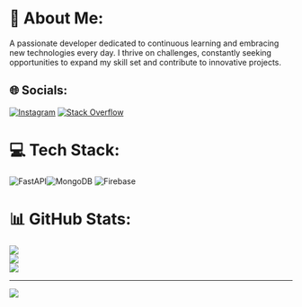 # 💫 About Me:
A passionate developer dedicated to continuous learning and embracing new technologies every day. I thrive on challenges, constantly seeking opportunities to expand my skill set and contribute to innovative projects.


## 🌐 Socials:
[![Instagram](https://img.shields.io/badge/Instagram-%23E4405F.svg?logo=Instagram&logoColor=white)](https://instagram.com/_sakthii_24) [![Stack Overflow](https://img.shields.io/badge/-Stackoverflow-FE7A16?logo=stack-overflow&logoColor=white)](https://stackoverflow.com/users/23518756) 

# 💻 Tech Stack:
![FastAPI](https://img.shields.io/badge/FastAPI-005571?style=for-the-badge&logo=fastapi)![MongoDB](https://img.shields.io/badge/MongoDB-%234ea94b.svg?style=for-the-badge&logo=mongodb&logoColor=white) ![Firebase](https://img.shields.io/badge/firebase-%23039BE5.svg?style=for-the-badge&logo=firebase)
# 📊 GitHub Stats:
![](https://github-readme-stats.vercel.app/api?username=SAKTHIPRAKASH28&theme=radical&hide_border=false&include_all_commits=false&count_private=false)<br/>
![](https://github-readme-streak-stats.herokuapp.com/?user=SAKTHIPRAKASH28&theme=radical&hide_border=false)<br/>
![](https://github-readme-stats.vercel.app/api/top-langs/?username=SAKTHIPRAKASH28&theme=radical&hide_border=false&include_all_commits=false&count_private=false&layout=compact)

---
[![](https://visitcount.itsvg.in/api?id=SAKTHIPRAKASH28&icon=0&color=0)](https://visitcount.itsvg.in)

<!-- Proudly created with GPRM ( https://gprm.itsvg.in ) -->
